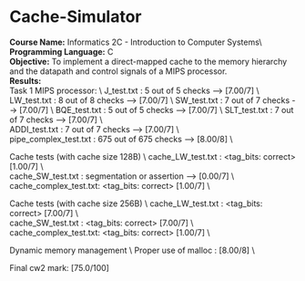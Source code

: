 # Cache-Simulator
**Course Name:** Informatics 2C - Introduction to Computer Systems\ 
**Programming Language:** C\
**Objective:** To implement a direct-mapped cache to the memory hierarchy and the datapath and control signals of a MIPS processor.\
**Results:**  
Task 1 MIPS processor: \ 
     J_test.txt            : 5 out of 5 checks --> [7.00/7] \ 
     LW_test.txt           : 8 out of 8 checks --> [7.00/7] \ 
     SW_test.txt           : 7 out of 7 checks --> [7.00/7] \ 
     BQE_test.txt          : 5 out of 5 checks --> [7.00/7] \ 
     SLT_test.txt          : 7 out of 7 checks --> [7.00/7] \  
     ADDI_test.txt         : 7 out of 7 checks --> [7.00/7] \  
     pipe_complex_test.txt : 675 out of 675 checks --> [8.00/8] \  
 
Cache tests (with cache size 128B) \ 
     cache_LW_test.txt     : <not checking stores>  <LW hits:  incorrect>  <tag_bits: correct>  [1.00/7] \  
     cache_SW_test.txt     : segmentation or assertion --> [0.00/7] \  
     cache_complex_test.txt: <SW hits:  incorrect>  <LW hits:  incorrect>  <tag_bits: correct>  [1.00/7] \  
 
Cache tests (with cache size 256B) \ 
     cache_LW_test.txt     : <not checking stores>  <LW hits:    correct>  <tag_bits: correct>  [7.00/7] \  
     cache_SW_test.txt     : <SW hits:    correct>  <LW hits:    correct>  <tag_bits: correct>  [7.00/7] \  
     cache_complex_test.txt: <SW hits:  incorrect>  <LW hits:  incorrect>  <tag_bits: correct>  [1.00/7] \  
 
Dynamic memory management \ 
     Proper use of malloc  : [8.00/8] \  
 
Final cw2 mark: [75.0/100] 
